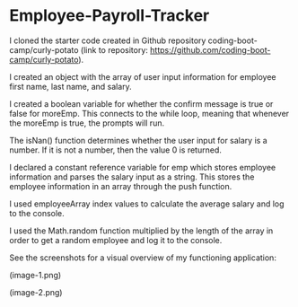 # Employee-Payroll-Tracker

I cloned the starter code created in Github repository coding-boot-camp/curly-potato (link to repository: https://github.com/coding-boot-camp/curly-potato).

I created an object with the array of user input information for employee first name, last name, and salary.

I created a boolean variable for whether the confirm message is true or false for moreEmp. This connects to the while loop, meaning that whenever the moreEmp is true, the prompts will run.

The isNan() function determines whether the user input for salary is a number. If it is not a number, then the value 0 is returned.

I declared a constant reference variable for emp which stores employee information and parses the salary input as a string. This stores the employee information in an array through the push function.

I used employeeArray index values to calculate the average salary and log to the console.

I used the Math.random function multiplied by the length of the array in order to get a random employee and log it to the console.

See the screenshots for a visual overview of my functioning application:

(image-1.png)

(image-2.png)